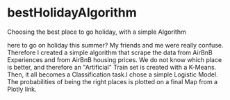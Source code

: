 # bestHolidayAlgorithm
Choosing the best place to go holiday, with a simple Algorithm

here to go on holiday this summer? My friends and me were really confuse. Therefore I created a simple algorithm that scrape the data from AirBnB Experiences
and from AirBnB housing prices. We do not know which place is better, and therefore an "Artificial" Train set is created with a K-Means. 
Then, it all becomes a Classification task.I chose a simple Logistic Model. The probabilities of being the right places is plotted on a final Map from a Plotly link.
